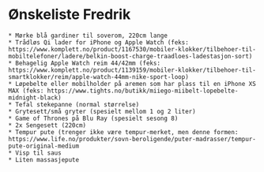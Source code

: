 # Ønskeliste Fredrik
	* Mørke blå gardiner til soverom, 220cm lange
	* Trådløs Qi lader for iPhone og Apple Watch (feks: https://www.komplett.no/product/1167530/mobiler-klokker/tilbehoer-til-mobiltelefoner/ladere/belkin-boost-charge-traadloes-ladestasjon-sort)
	* Behagelig Apple Watch reim 44/42mm (feks: https://www.komplett.no/product/1139159/mobiler-klokker/tilbehoer-til-smartklokker/reim/apple-watch-44mm-nike-sport-loop)
	* Løpebelte eller mobilholder på aremen som har plass til en iPhone XS MAX (feks: https://www.tights.no/butikk/miiego-miibelt-lopebelte-midnight-black)
	* Tefal stekepanne (normal størrelse)
	* Grytesett/små gryter (spesielt mellom 1 og 2 liter)
	* Game of Thrones på Blu Ray (spesielt sesong 8)
	* 2x Sengesett (220cm)
	* Tempur pute (trenger ikke være tempur-merket, men denne formen: https://www.life.no/produkter/sovn-beroligende/puter-madrasser/tempur-pute-original-medium
	* Visp til saus
	* Liten massasjepute
